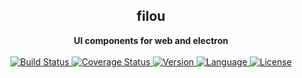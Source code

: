 <div align="center">
  <h2>filou</h2>
  <strong>UI components for web and electron</strong>
  <br />
  <br />
  <a href="https://travis-ci.org/orgilla/filou-v2">
    <img src="https://img.shields.io/travis/orgilla/filou-v2.svg?style=flat-square" alt="Build Status">
  </a>
  <a href="https://codecov.io/github/orgilla/filou-v2">
    <img src="https://img.shields.io/codecov/c/github/orgilla/filou-v2.svg?style=flat-square" alt="Coverage Status">
  </a>
  <a href="https://github.com/orgilla/filou">
    <img src="http://img.shields.io/npm/v/filou.svg?style=flat-square" alt="Version">
  </a>
  <a href="https://github.com/orgilla/filou-v2">
    <img src="https://img.shields.io/badge/language-typescript-blue.svg?style=flat-square" alt="Language">
  </a>
  <a href="https://github.com/orgilla/filou-v2/master/LICENSE">
    <img src="https://img.shields.io/github/license/orgilla/filou-v2.svg?style=flat-square" alt="License">
  </a>
  <br />
  <br />
</div>
